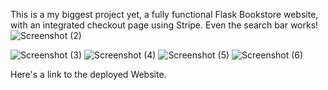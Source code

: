This is a my biggest project yet, a fully functional Flask Bookstore website, with an integrated checkout page using Stripe. Even the search bar works!  ![Screenshot (2)](https://github.com/JoPanta/Book-Store/assets/108143759/27289433-5752-41c4-8472-cb4c45fd2a6c)

![Screenshot (3)](https://github.com/JoPanta/Book-Store/assets/108143759/6113f9bf-9b37-4dc6-806f-f87249deb0f9)
![Screenshot (4)](https://github.com/JoPanta/Book-Store/assets/108143759/973b5b9b-5ae7-4042-aa53-602a4797d8e4)
![Screenshot (5)](https://github.com/JoPanta/Book-Store/assets/108143759/30beee4d-f3ed-4343-8263-4de6b7fcc135)
![Screenshot (6)](https://github.com/JoPanta/Book-Store/assets/108143759/a7f0bed4-bae0-44d5-9b44-0e38e893d194)


Here's a link to the deployed Website.



